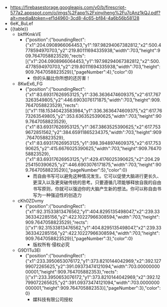 - https://firebasestorage.googleapis.com/v0/b/firescript-577a2.appspot.com/o/imgs%2Fapp%2Fxinyiheng%2Fu7cAnz1kQJ.pdf?alt=media&token=ef1d4960-3cd8-4c65-bf84-4a6b56b58128
- 6eK_BuLef
- {{table}}
    - bkffKmkVE
        - {"position":{"boundingRect":{"x1":204.0908966064453,"y1":197.98294067382812,"x2":500.4778594970703,"y2":219.80111694335938,"width":703,"height":909.7647058823529},"rects":[{"x1":204.0908966064453,"y1":197.98294067382812,"x2":500.4778594970703,"y2":219.80111694335938,"width":703,"height":909.7647058823529}],"pageNumber":4},"color":0}
            - 你的头脑比你所想的还厉害！
    - 8KwEx6_FG
        - {"position":{"boundingRect":{"x1":83.69317626953125,"y1":336.3636474609375,"x2":617.7673263549805,"y2":446.6903076171875,"width":703,"height":909.7647058823529},"rects":[{"x1":118.15340423583984,"y1":336.3636474609375,"x2":617.7673263549805,"y2":353.6363525390625,"width":703,"height":909.7647058823529},{"x1":83.69317626953125,"y1":367.3863525390625,"x2":617.7539672851562,"y2":384.65911865234375,"width":703,"height":909.7647058823529},{"x1":83.69317626953125,"y1":398.3948974609375,"x2":617.75390625,"y2":415.6676025390625,"width":703,"height":909.7647058823529},{"x1":83.69317626953125,"y1":429.4176025390625,"x2":204.29254150390625,"y2":446.6903076171875,"width":703,"height":909.7647058823529}],"pageNumber":5},"color":0}
            - 而自由书写可以避免这种情况发生。它可以促使大脑进行更长久、更深入以及更突破传统的思考。只要遵循几项能够释放自我的自由书写原则，你就可以强迫你的大脑产生新的想法。你可以称自由书写为一种强迫性的创造力
    - cKh0ZDvmy
        - {"position":{"boundingRect":{"x1":92.31533813476562,"y1":404.8295135498047,"x2":239.33363342285156,"y2":422.10227966308594,"width":703,"height":909.7647058823529},"rects":[{"x1":92.31533813476562,"y1":404.8295135498047,"x2":239.33363342285156,"y2":422.10227966308594,"width":703,"height":909.7647058823529}],"pageNumber":3},"color":0}
            - 版权所有·侵权必究
    - G9D1Tu3El
        - {"position":{"boundingRect":{"x1":233.3950653076172,"y1":373.8210144042969,"x2":392.12799072265625,"y2":391.09373474121094,"width":703.0000000000001,"height":909.764705882353},"rects":[{"x1":233.3950653076172,"y1":373.8210144042969,"x2":392.12799072265625,"y2":391.09373474121094,"width":703.0000000000001,"height":909.764705882353}],"pageNumber":3},"color":0}
            - 媒科技有限公司授权
